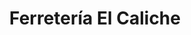---
title: "Ferretería El Caliche"
url: /santo-domingo-oeste/ferreteria-el-caliche-avenida-los-beisbolistas/
shop: hardware
---